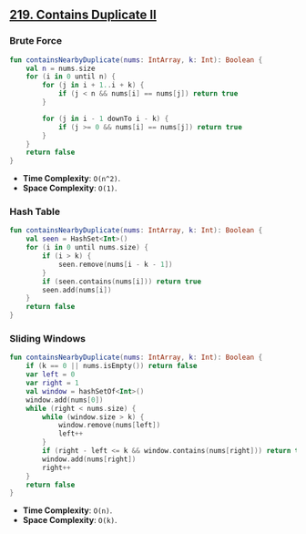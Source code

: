 ## [219. Contains Duplicate II](https://leetcode.com/problems/contains-duplicate-ii)

### Brute Force

```kotlin
fun containsNearbyDuplicate(nums: IntArray, k: Int): Boolean {
    val n = nums.size
    for (i in 0 until n) {
        for (j in i + 1..i + k) {
            if (j < n && nums[i] == nums[j]) return true
        }

        for (j in i - 1 downTo i - k) {
            if (j >= 0 && nums[i] == nums[j]) return true
        }
    }
    return false
}
```

* **Time Complexity**: `O(n^2)`.
* **Space Complexity**: `O(1)`.

### Hash Table

```kotlin
fun containsNearbyDuplicate(nums: IntArray, k: Int): Boolean {
    val seen = HashSet<Int>()
    for (i in 0 until nums.size) {
        if (i > k) {
            seen.remove(nums[i - k - 1])
        }
        if (seen.contains(nums[i])) return true
        seen.add(nums[i])
    }
    return false
}
``````

### Sliding Windows
```kotlin
fun containsNearbyDuplicate(nums: IntArray, k: Int): Boolean {
    if (k == 0 || nums.isEmpty()) return false
    var left = 0
    var right = 1
    val window = hashSetOf<Int>()
    window.add(nums[0])
    while (right < nums.size) {
        while (window.size > k) {
            window.remove(nums[left])
            left++
        }
        if (right - left <= k && window.contains(nums[right])) return true
        window.add(nums[right])
        right++
    }
    return false
}
```

* **Time Complexity**: `O(n)`.
* **Space Complexity**: `O(k)`.